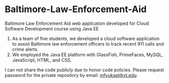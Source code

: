 # Baltimore-Law-Enforcement-Aid
Baltimore Law Enforcement Aid web application developed for Cloud Software Development course using Java EE


1. As a team of five students, we developed a cloud software application to assist Baltimore law enforcement officers to track recent 911 calls and crime alerts.
2. We employed the Java EE platform with GlassFish, PrimeFaces, MySQL, JavaScript, HTML, and CSS.


I can not share the code publicly due to honor code policies. 
Please request password for the private repository by email: mfyuksel@vt.edu.

